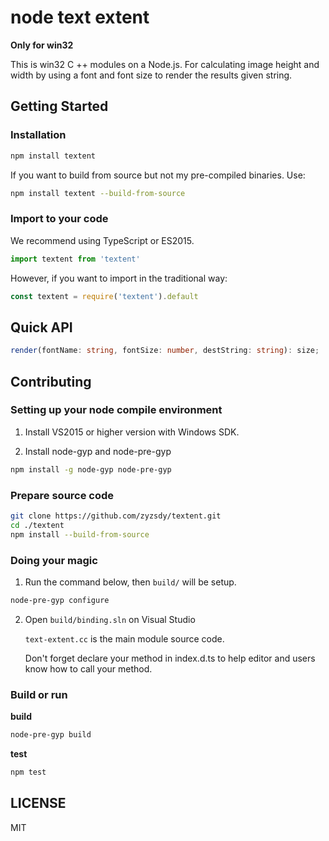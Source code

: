 # node text extent 

**Only for win32**

This is win32 C ++ modules on a Node.js. For calculating image height and width by using a font and font size to render the results given string.

## Getting Started

### Installation

```bash
npm install textent
```

If you want to build from source but not my pre-compiled binaries. Use:

```bash
npm install textent --build-from-source
```

### Import to your code

We recommend using TypeScript or ES2015.

```typescript
import textent from 'textent'
```

However, if you want to import in the traditional way:

```javascript
const textent = require('textent').default
```

## Quick API

```typescript
render(fontName: string, fontSize: number, destString: string): size;
```

## Contributing

### Setting up your node compile environment

1. Install VS2015 or higher version with Windows SDK.

2. Install node-gyp and node-pre-gyp

```bash
npm install -g node-gyp node-pre-gyp
```

### Prepare source code

```bash
git clone https://github.com/zyzsdy/textent.git
cd ./textent
npm install --build-from-source
```

### Doing your magic

1. Run the command below, then `build/` will be setup.

```bash
node-pre-gyp configure
```

2. Open `build/binding.sln` on Visual Studio

    `text-extent.cc` is the main module source code.

    Don't forget declare your method in index.d.ts to help editor and users know how to call your method.

### Build or run


**build**

```bash
node-pre-gyp build
```

**test**

```bash
npm test
```

## LICENSE

MIT

